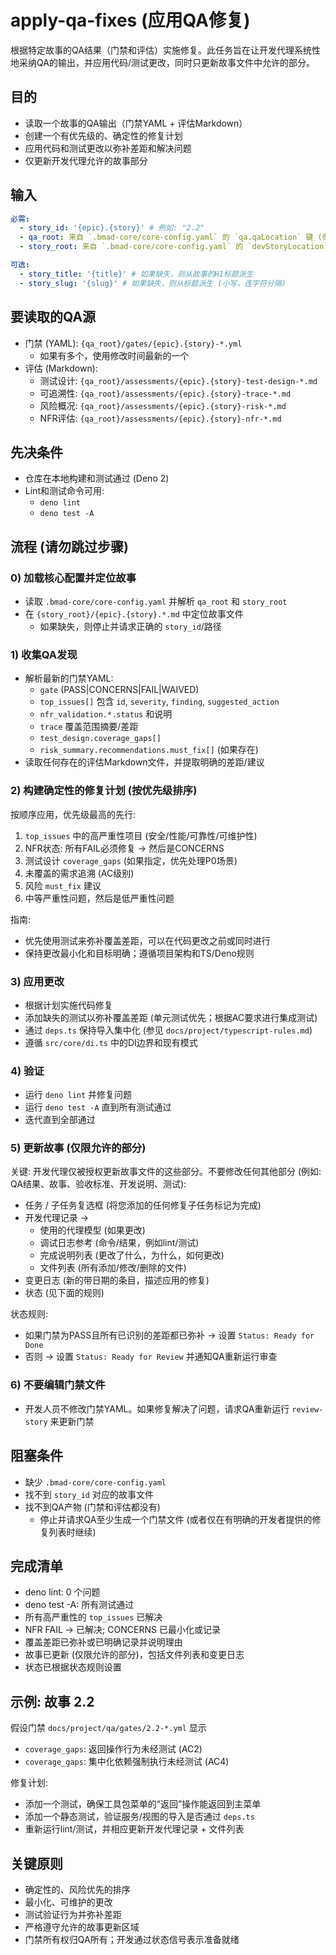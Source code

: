 <!-- 由 BMAD™ Core 提供支持 -->

# apply-qa-fixes (应用QA修复)

根据特定故事的QA结果（门禁和评估）实施修复。此任务旨在让开发代理系统性地采纳QA的输出，并应用代码/测试更改，同时只更新故事文件中允许的部分。

## 目的

- 读取一个故事的QA输出（门禁YAML + 评估Markdown）
- 创建一个有优先级的、确定性的修复计划
- 应用代码和测试更改以弥补差距和解决问题
- 仅更新开发代理允许的故事部分

## 输入

```yaml
必需:
  - story_id: '{epic}.{story}' # 例如: "2.2"
  - qa_root: 来自 `.bmad-core/core-config.yaml` 的 `qa.qaLocation` 键 (例如: `docs/project/qa`)
  - story_root: 来自 `.bmad-core/core-config.yaml` 的 `devStoryLocation` 键 (例如: `docs/project/stories`)

可选:
  - story_title: '{title}' # 如果缺失，则从故事的H1标题派生
  - story_slug: '{slug}' # 如果缺失，则从标题派生 (小写，连字符分隔)
```

## 要读取的QA源

- 门禁 (YAML): `{qa_root}/gates/{epic}.{story}-*.yml`
  - 如果有多个，使用修改时间最新的一个
- 评估 (Markdown):
  - 测试设计: `{qa_root}/assessments/{epic}.{story}-test-design-*.md`
  - 可追溯性: `{qa_root}/assessments/{epic}.{story}-trace-*.md`
  - 风险概况: `{qa_root}/assessments/{epic}.{story}-risk-*.md`
  - NFR评估: `{qa_root}/assessments/{epic}.{story}-nfr-*.md`

## 先决条件

- 仓库在本地构建和测试通过 (Deno 2)
- Lint和测试命令可用:
  - `deno lint`
  - `deno test -A`

## 流程 (请勿跳过步骤)

### 0) 加载核心配置并定位故事

- 读取 `.bmad-core/core-config.yaml` 并解析 `qa_root` 和 `story_root`
- 在 `{story_root}/{epic}.{story}.*.md` 中定位故事文件
  - 如果缺失，则停止并请求正确的 `story_id`/路径

### 1) 收集QA发现

- 解析最新的门禁YAML:
  - `gate` (PASS|CONCERNS|FAIL|WAIVED)
  - `top_issues[]` 包含 `id`, `severity`, `finding`, `suggested_action`
  - `nfr_validation.*.status` 和说明
  - `trace` 覆盖范围摘要/差距
  - `test_design.coverage_gaps[]`
  - `risk_summary.recommendations.must_fix[]` (如果存在)
- 读取任何存在的评估Markdown文件，并提取明确的差距/建议

### 2) 构建确定性的修复计划 (按优先级排序)

按顺序应用，优先级最高的先行:

1. `top_issues` 中的高严重性项目 (安全/性能/可靠性/可维护性)
2. NFR状态: 所有FAIL必须修复 → 然后是CONCERNS
3. 测试设计 `coverage_gaps` (如果指定，优先处理P0场景)
4. 未覆盖的需求追溯 (AC级别)
5. 风险 `must_fix` 建议
6. 中等严重性问题，然后是低严重性问题

指南:

- 优先使用测试来弥补覆盖差距，可以在代码更改之前或同时进行
- 保持更改最小化和目标明确；遵循项目架构和TS/Deno规则

### 3) 应用更改

- 根据计划实施代码修复
- 添加缺失的测试以弥补覆盖差距 (单元测试优先；根据AC要求进行集成测试)
- 通过 `deps.ts` 保持导入集中化 (参见 `docs/project/typescript-rules.md`)
- 遵循 `src/core/di.ts` 中的DI边界和现有模式

### 4) 验证

- 运行 `deno lint` 并修复问题
- 运行 `deno test -A` 直到所有测试通过
- 迭代直到全部通过

### 5) 更新故事 (仅限允许的部分)

关键: 开发代理仅被授权更新故事文件的这些部分。不要修改任何其他部分 (例如: QA结果、故事、验收标准、开发说明、测试):

- 任务 / 子任务复选框 (将您添加的任何修复子任务标记为完成)
- 开发代理记录 →
  - 使用的代理模型 (如果更改)
  - 调试日志参考 (命令/结果，例如lint/测试)
  - 完成说明列表 (更改了什么，为什么，如何更改)
  - 文件列表 (所有添加/修改/删除的文件)
- 变更日志 (新的带日期的条目，描述应用的修复)
- 状态 (见下面的规则)

状态规则:

- 如果门禁为PASS且所有已识别的差距都已弥补 → 设置 `Status: Ready for Done`
- 否则 → 设置 `Status: Ready for Review` 并通知QA重新运行审查

### 6) 不要编辑门禁文件

- 开发人员不修改门禁YAML。如果修复解决了问题，请求QA重新运行 `review-story` 来更新门禁

## 阻塞条件

- 缺少 `.bmad-core/core-config.yaml`
- 找不到 `story_id` 对应的故事文件
- 找不到QA产物 (门禁和评估都没有)
  - 停止并请求QA至少生成一个门禁文件 (或者仅在有明确的开发者提供的修复列表时继续)

## 完成清单

- deno lint: 0 个问题
- deno test -A: 所有测试通过
- 所有高严重性的 `top_issues` 已解决
- NFR FAIL → 已解决; CONCERNS 已最小化或记录
- 覆盖差距已弥补或已明确记录并说明理由
- 故事已更新 (仅限允许的部分)，包括文件列表和变更日志
- 状态已根据状态规则设置

## 示例: 故事 2.2

假设门禁 `docs/project/qa/gates/2.2-*.yml` 显示

- `coverage_gaps`: 返回操作行为未经测试 (AC2)
- `coverage_gaps`: 集中化依赖强制执行未经测试 (AC4)

修复计划:

- 添加一个测试，确保工具包菜单的“返回”操作能返回到主菜单
- 添加一个静态测试，验证服务/视图的导入是否通过 `deps.ts`
- 重新运行lint/测试，并相应更新开发代理记录 + 文件列表

## 关键原则

- 确定性的、风险优先的排序
- 最小化、可维护的更改
- 测试验证行为并弥补差距
- 严格遵守允许的故事更新区域
- 门禁所有权归QA所有；开发通过状态信号表示准备就绪
